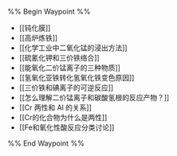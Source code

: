 %% Begin Waypoint %%
- [[钝化膜]]
- [[高炉炼铁]]
- [[化学工业中二氧化锰的浸出方法]]
- [[硫氰化钾和三价铁络合]]
- [[能氧化二价锰离子的三种物质]]
- [[氢氧化亚铁转化氢氧化铁变色原因]]
- [[三价铁和碘离子的可逆反应]]
- [[怎么理解二价锰离子和碳酸氢根的反应产物？]]
- [[Cr 两性和 Al 的关系]]
- [[Cr的化合物为什么是两性]]
- [[Fe和氧化性酸反应分类讨论]]

%% End Waypoint %%